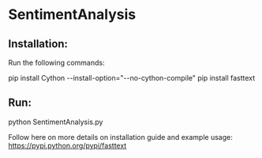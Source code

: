 # SentimentAnalysis

## Installation:

Run the following commands:

pip install Cython --install-option="--no-cython-compile"
pip install fasttext

## Run:
python SentimentAnalysis.py

Follow here on more details on installation guide and example usage:
https://pypi.python.org/pypi/fasttext
